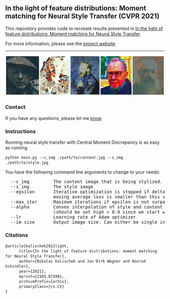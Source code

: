 ## In the light of feature distributions: Moment matching for Neural Style Transfer (CVPR 2021)

This repository provides code to recreate results presented in [In the light of feature distributions: Moment matching for Neural Style Transfer](https://arxiv.org/abs/2103.07208).

For more information, please see the [project website](https://cmdnst.github.io/)

<hr />
<img src="assets/teaser.jpg" />

### Contact
If you have any questions, please let me <a href='m&#97;i&#108;to&#58;niko&#37;6Ca&#105;%2&#69;%6Ba&#37;&#54;&#67;i&#37;7&#51;c&#37;68&#101;k&#64;ge&#37;&#54;Fd&#46;bau%67&#46;&#101;&#116;h%7A&#46;%6&#51;&#104;'>know</a>

### Instructions
Running neural style transfer with Central Moment Discrepancy is as easy as running 
```shell
python main.py --c_img ./path/to/content.jpg --s_img ./path/to/style.jpg
``` 
You have the following command line arguments to change to your needs:
<pre>
  --c_img         The content image that is being stylized.
  --s_img         The style image
  --epsilon       Iterative optimization is stopped if delta value of 
                  moving average loss is smaller than this value.
  --max_iter      Maximum iterations if epsilon is not surpassed
  --alpha         Convex interpolation of style and content loss 
                  (should be set high > 0.9 since we start with content as target)
  --lr            Learning rate of Adam optimizer
  --im_size       Output image size. Can either be single integer for keeping aspect ratio or tuple.
</pre>

### Citations
```
@article{kalischek2021light,
      title={In the light of feature distributions: moment matching for Neural Style Transfer}, 
      author={Nikolai Kalischek and Jan Dirk Wegner and Konrad Schindler},
      year={2021},
      eprint={2103.07208},
      archivePrefix={arXiv},
      primaryClass={cs.CV}
}
```

